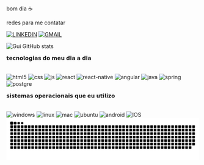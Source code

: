 bom dia ☕

redes para me contatar

[![LINKEDIN](https://img.shields.io/badge/LinkedIn-0077B5?style=for-the-badge&logo=linkedin&logoColor=white
)](https://www.linkedin.com/in/guilhermevellar/)
[![GMAIL](https://img.shields.io/badge/Gmail-D14836?style=for-the-badge&logo=gmail&logoColor=white
)](mailto:guimolgado@gmail.com)


![Gui GitHub stats](https://github-readme-stats.vercel.app/api?username=guimolgado&show_icons=true&theme=dracula)

𝘁𝗲𝗰𝗻𝗼𝗹𝗼𝗴𝗶𝗮𝘀 𝗱𝗼 𝗺𝗲𝘂 𝗱𝗶𝗮 𝗮 𝗱𝗶𝗮

<div style="display: inline_block"><br/>
<img align="center" alt="html5" src="https://img.shields.io/badge/HTML5-E34F26?style=for-the-badge&logo=html5&logoColor=white"/>
  <img align="center" alt="css" src="https://img.shields.io/badge/CSS3-1572B6?style=for-the-badge&logo=css3&logoColor=white"/>
  <img align="center" alt="js" src="https://img.shields.io/badge/JavaScript-323330?style=for-the-badge&logo=javascript&logoColor=F7DF1E"/>
  <img align="center" alt="react" src="https://img.shields.io/badge/React-20232A?style=for-the-badge&logo=react&logoColor=61DAFB"/>
  <img align="center" alt="react-native" src="https://img.shields.io/badge/React_Native-20232A?style=for-the-badge&logo=react&logoColor=61DAFB"/>
  <img align="center" alt="angular" src="https://img.shields.io/badge/Angular-DD0031?style=for-the-badge&logo=angular&logoColor=white"/>
  <img align="center" alt="java" src="https://img.shields.io/badge/Java-ED8B00?style=for-the-badge&logo=openjdk&logoColor=white"/>
  <img align="center" alt="spring" src="https://img.shields.io/badge/Spring-6DB33F?style=for-the-badge&logo=spring&logoColor=white"/>
  <img align="center" alt="postgre" src="https://img.shields.io/badge/PostgreSQL-316192?style=for-the-badge&logo=postgresql&logoColor=white"/>

</div>

𝘀𝗶𝘀𝘁𝗲𝗺𝗮𝘀 𝗼𝗽𝗲𝗿𝗮𝗰𝗶𝗼𝗻𝗮𝗶𝘀 𝗾𝘂𝗲 𝗲𝘂 𝘂𝘁𝗶𝗹𝗶𝘇𝗼

<div style="display: inline_block"><br/>
<img align="center" alt="windows" src="https://img.shields.io/badge/Windows-0078D6?style=for-the-badge&logo=windows&logoColor=white"/>
  <img align="center" alt="linux" src="https://img.shields.io/badge/Linux-FCC624?style=for-the-badge&logo=linux&logoColor=black"/>
  <img align="center" alt="mac" src="https://img.shields.io/badge/mac%20os-000000?style=for-the-badge&logo=macos&logoColor=F0F0F0"/>
  <img align="center" alt="ubuntu" src="https://img.shields.io/badge/Ubuntu-E95420?style=for-the-badge&logo=ubuntu&logoColor=white"/>
  <img align="center" alt="android" src="https://img.shields.io/badge/Android-3DDC84?style=for-the-badge&logo=android&logoColor=white"/>
  <img align="center" alt="IOS" src="https://img.shields.io/badge/iOS-000000?style=for-the-badge&logo=ios&logoColor=white"/>

</div>



<picture>
  <source media="(prefers-color-scheme: dark)" srcset="https://raw.githubusercontent.com/guimolgado/guimolgado/output/github-contribution-grid-snake-dark.svg">
  <source media="(prefers-color-scheme: light)" srcset="https://raw.githubusercontent.com/guimolgado/guimolgado/output/github-contribution-grid-snake.svg">
  <img align="center" alt="github contribution grid snake animation" src="https://raw.githubusercontent.com/guimolgado/guimolgado/output/github-contribution-grid-snake.svg">
</picture>
